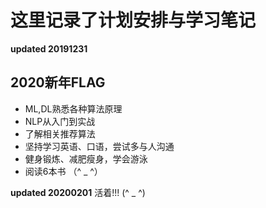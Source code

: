 # 这里记录了计划安排与学习笔记
__updated 20191231__
## 2020新年FLAG <br>
* ML,DL熟悉各种算法原理
* NLP从入门到实战
* 了解相关推荐算法
* 坚持学习英语、口语，尝试多与人沟通
* 健身锻炼、减肥瘦身，学会游泳
* 阅读6本书
（^ _ ^）

__updated 20200201__
活着!!! (^ _ ^)


